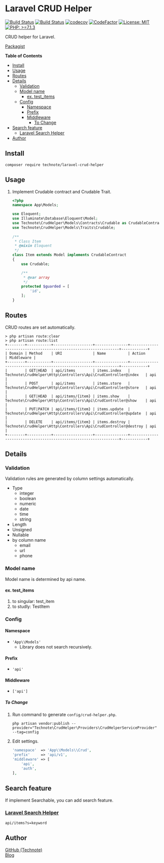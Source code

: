 # Laravel CRUD Helper

[![Build Status](https://github.com/technote-space/laravel-crud-helper/workflows/Build/badge.svg)](https://github.com/technote-space/laravel-crud-helper/actions)
[![Build Status](https://travis-ci.com/technote-space/laravel-crud-helper.svg?branch=master)](https://travis-ci.com/technote-space/laravel-crud-helper)
[![codecov](https://codecov.io/gh/technote-space/laravel-crud-helper/branch/master/graph/badge.svg)](https://codecov.io/gh/technote-space/laravel-crud-helper)
[![CodeFactor](https://www.codefactor.io/repository/github/technote-space/laravel-crud-helper/badge)](https://www.codefactor.io/repository/github/technote-space/laravel-crud-helper)
[![License: MIT](https://img.shields.io/badge/License-MIT-blue.svg)](https://github.com/technote-space/laravel-crud-helper/blob/master/LICENSE)
[![PHP: >=7.1.3](https://img.shields.io/badge/PHP-%3E%3D7.1.3-orange.svg)](http://php.net/)

CRUD helper for Laravel.

[Packagist](https://packagist.org/packages/technote/laravel-crud-helper)

<!-- START doctoc generated TOC please keep comment here to allow auto update -->
<!-- DON'T EDIT THIS SECTION, INSTEAD RE-RUN doctoc TO UPDATE -->
**Table of Contents**

- [Install](#install)
- [Usage](#usage)
- [Routes](#routes)
- [Details](#details)
  - [Validation](#validation)
  - [Model name](#model-name)
    - [ex. test_items](#ex-test_items)
  - [Config](#config)
    - [Namespace](#namespace)
    - [Prefix](#prefix)
    - [Middleware](#middleware)
      - [To Change](#to-change)
- [Search feature](#search-feature)
  - [Laravel Search Helper](#laravel-search-helper)
- [Author](#author)

<!-- END doctoc generated TOC please keep comment here to allow auto update -->

## Install
```
composer require technote/laravel-crud-helper
```

## Usage
1. Implement Crudable contract and Crudable Trait.
   ```php
   <?php
   namespace App\Models;
   
   use Eloquent;
   use Illuminate\Database\Eloquent\Model;
   use Technote\CrudHelper\Models\Contracts\Crudable as CrudableContract;
   use Technote\CrudHelper\Models\Traits\Crudable;
    
   /**
    * Class Item
    * @mixin Eloquent
    */
   class Item extends Model implements CrudableContract
   {
       use Crudable;
   
       /**
        * @var array
        */
       protected $guarded = [
           'id',
       ];
   }
   ```

## Routes
CRUD routes are set automatically.
```
> php artisan route:clear
> php artisan route:list
+--------+-----------+------------------+---------------+-----------------------------------------------------------------+------------+
| Domain | Method    | URI              | Name          | Action                                                          | Middleware |
+--------+-----------+------------------+---------------+-----------------------------------------------------------------+------------+
|        | GET|HEAD  | api/items        | items.index   | Technote\CrudHelper\Http\Controllers\Api\CrudController@index   | api        |
|        | POST      | api/items        | items.store   | Technote\CrudHelper\Http\Controllers\Api\CrudController@store   | api        |
|        | GET|HEAD  | api/items/{item} | items.show    | Technote\CrudHelper\Http\Controllers\Api\CrudController@show    | api        |
|        | PUT|PATCH | api/items/{item} | items.update  | Technote\CrudHelper\Http\Controllers\Api\CrudController@update  | api        |
|        | DELETE    | api/items/{item} | items.destroy | Technote\CrudHelper\Http\Controllers\Api\CrudController@destroy | api        |
+--------+-----------+------------------+---------------+-----------------------------------------------------------------+------------+
```

## Details
### Validation
Validation rules are generated by column settings automatically.
- Type
  - integer
  - boolean
  - numeric
  - date
  - time
  - string
- Length
- Unsigned
- Nullable
- by column name
  - email
  - url
  - phone

### Model name
Model name is determined by api name.  
#### ex. test_items
1. to singular: test_item
1. to studly: TestItem

### Config
#### Namespace
- `'App\\Models'`  
  - Library does not search recursively.
#### Prefix
- `'api'`
#### Middleware
- `['api']`
##### To Change
1. Run command to generate `config/crud-helper.php`.
   ```
   php artisan vendor:publish --provider="Technote\CrudHelper\Providers\CrudHelperServiceProvider" --tag=config
   ```
1. Edit settings.
   ```php
   'namespace'  => 'App\\Models\\Crud',
   'prefix'     => 'api/v1',
   'middleware' => [
       'api',
       'auth',
   ],
   ``` 

## Search feature
If implement Searchable, you can add search feature.
### [Laravel Search Helper](https://github.com/technote-space/laravel-search-helper)
```
api/items?s=keyword
```

## Author
[GitHub (Technote)](https://github.com/technote-space)  
[Blog](https://technote.space)
